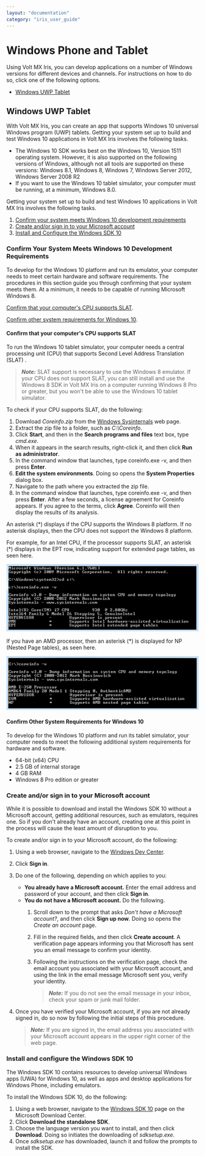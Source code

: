 ```yaml
---
layout: "documentation"
category: "iris_user_guide"
---
```

                           


Windows Phone and Tablet
========================

Using Volt MX Iris, you can develop applications on a number of Windows versions for different devices and channels. For instructions on how to do so, click one of the following options.

*   [Windows UWP Tablet](#windows-uwp-tablet)

Windows UWP Tablet
------------------

With Volt MX Iris, you can create an app that supports Windows 10 universal Windows program (UWP) tablets. Getting your system set up to build and test Windows 10 applications in Volt MX Iris involves the following tasks.

*   The Windows 10 SDK works best on the Windows 10, Version 1511 operating system. However, it is also supported on the following versions of Windows, although not all tools are supported on these versions: Windows 8.1, Windows 8, Windows 7, Windows Server 2012, Windows Server 2008 R2
*   If you want to use the Windows 10 tablet simulator, your computer must be running, at a minimum, Windows 8.0.

Getting your system set up to build and test Windows 10 applications in Volt MX Iris involves the following tasks.

1.  [Confirm your system meets Windows 10 development requirements](#confirm-your-system-meets-windows-10-development-requirements)
2.  [Create and/or sign in to your Microsoft account](#create-and-or-sign-in-to-your-microsoft-account)
3.  [Install and Configure the Windows SDK 10](#install-and-configure-the-windows-sdk-10)

### Confirm Your System Meets Windows 10 Development Requirements

To develop for the Windows 10 platform and run its emulator, your computer needs to meet certain hardware and software requirements. The procedures in this section guide you through confirming that your system meets them. At a minimum, it needs to be capable of running Microsoft Windows 8.

[Confirm that your computer's CPU supports SLAT](#confirm-that-your-computer-39-s-cpu-supports-slat).

[Confirm other system requirements for Windows 10](#confirm-other-system-requirements-for-windows-10).

#### Confirm that your computer's CPU supports SLAT

To run the Windows 10 tablet simulator, your computer needs a central processing unit (CPU) that supports Second Level Address Translation (SLAT) .

> **_Note:_** SLAT support is necessary to use the Windows 8 emulator. If your CPU does not support SLAT, you can still install and use the Windows 8 SDK in Volt MX Iris on a computer running Windows 8 Pro or greater, but you won't be able to use the Windows 10 tablet simulator.

To check if your CPU supports SLAT, do the following:

1.  Download _Coreinfo.zip_ from the [Windows Sysinternals](http://technet.microsoft.com/en-us/sysinternals/cc835722.aspx "http://technet.microsoft.com/en-us/sysinternals/cc835722.aspx") web page.
2.  Extract the zip file to a folder, such as _C:\\Coreinfo_.
3.  Click **Start**, and then in the **Search programs and files** text box, type _cmd.exe_.
4.  When it appears in the search results, right-click it, and then click **Run as administrator**.
5.  In the command window that launches, type coreinfo.exe -v, and then press **Enter**.
6.  **Edit the system environments**. Doing so opens the **System Properties** dialog box.
7.  Navigate to the path where you extracted the zip file.
8.  In the command window that launches, type coreinfo.exe -v, and then press **Enter**. After a few seconds, a license agreement for Coreinfo appears. If you agree to the terms, click **Agree**. Coreinfo will then display the results of its analysis.

An asterisk (\*) displays if the CPU supports the Windows 8 platform. If no asterisk displays, then the CPU does not support the Windows 8 platform.

For example, for an Intel CPU, if the processor supports SLAT, an asterisk (\*) displays in the EPT row, indicating support for extended page tables, as seen here.

![](Resources/Images/windows8intel.png)

If you have an AMD processor, then an asterisk (\*) is displayed for NP (Nested Page tables), as seen here.

![](Resources/Images/windows8amd.png)

#### Confirm Other System Requirements for Windows 10

To develop for the Windows 10 platform and run its tablet simulator, your computer needs to meet the following additional system requirements for hardware and software.

*   64-bit (x64) CPU
*   2.5 GB of internal storage
*   4 GB RAM
*   Windows 8 Pro edition or greater

### Create and/or sign in to your Microsoft account

While it is possible to download and install the Windows SDK 10 without a Microsoft account, getting additional resources, such as emulators, requires one. So if you don't already have an account, creating one at this point in the process will cause the least amount of disruption to you.

To create and/or sign in to your Microsoft account, do the following:

1.  Using a web browser, navigate to the [Windows Dev Center](https://dev.windows.com/en-us "https://dev.windows.com/en-us").
2.  Click **Sign in**.
3.  Do one of the following, depending on which applies to you:
    *   **You already have a Microsoft account.** Enter the email address and password of your account, and then click **Sign in**.
    *   **You do not have a Microsoft account.** Do the following.
        1.  Scroll down to the prompt that asks _Don't have a Microsoft account?_, and then click **Sign up now**. Doing so opens the _Create an account_ page.
        2.  Fill in the required fields, and then click **Create account**. A verification page appears informing you that Microsoft has sent you an email message to confirm your identity.
        3.  Following the instructions on the verification page, check the email account you associated with your Microsoft account, and using the link in the email message Microsoft sent you, verify your identity.
            
            > **_Note:_** If you do not see the email message in your inbox, check your spam or junk mail folder.
            
4.  Once you have verified your Microsoft account, if you are not already signed in, do so now by following the initial steps of this procedure.
    
    > **_Note:_** If you are signed in, the email address you associated with your Microsoft account appears in the upper right corner of the web page.
    

### Install and configure the Windows SDK 10

The Windows SDK 10 contains resources to develop universal Windows apps (UWA) for Windows 10, as well as apps and desktop applications for Windows Phone, including emulators.

To install the Windows SDK 10, do the following:

1.  Using a web browser, navigate to the [Windows SDK 10](https://dev.windows.com/en-us/downloads/windows-10-sdk) page on the Microsoft Download Center.
2.  Click **Download the standalone SDK**.
3.  Choose the language version you want to install, and then click **Download**. Doing so initiates the downloading of _sdksetup.exe_.
4.  Once _sdksetup.exe_ has downloaded, launch it and follow the prompts to install the SDK.
